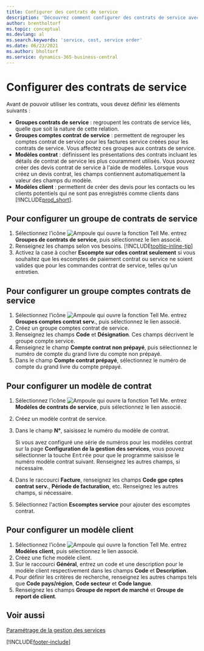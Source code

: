 ```yaml
---
title: Configurer des contrats de service
description: 'Découvrez comment configurer des contrats de service avec les conditions préalables requises, notamment des groupes de contrats de service, des modèles de contrat et des modèles de client.'
author: brentholtorf
ms.topic: conceptual
ms.devlang: al
ms.search.keywords: 'service, cost, service order'
ms.date: 06/23/2021
ms.author: bholtorf
ms.service: dynamics-365-business-central
---
```


# <a name="set-up-service-contracts"></a>Configurer des contrats de service
Avant de pouvoir utiliser les contrats, vous devez définir les éléments suivants : 

* **Groupes contrats de service** : regroupent les contrats de service liés, quelle que soit la nature de cette relation.
* **Groupes comptes contrat de service** : permettent de regrouper les comptes contrat de service pour les factures service créées pour les contrats de service. Vous affectez ces groupes aux contrats de service.  
* **Modèles contrat** : définissent les présentations des contrats incluant les détails de contrat de service les plus couramment utilisés. Vous pouvez créer des devis contrat de service à l'aide de modèles. Lorsque vous créez un devis contrat, les champs contiennent automatiquement la valeur des champs du modèle.
* **Modèles client** : permettent de créer des devis pour les contacts ou les clients potentiels qui ne sont pas enregistrés comme clients dans [!INCLUDE[prod_short](includes/prod_short.md)].  

## <a name="to-set-up-a-service-contract-group"></a>Pour configurer un groupe de contrats de service
1. Sélectionnez l’icône ![Ampoule qui ouvre la fonction Tell Me.](media/ui-search/search_small.png "Dites-moi ce que vous voulez faire") entrez **Groupes de contrats de service**, puis sélectionnez le lien associé.  
2. Renseignez les champs selon vos besoins. [!INCLUDE[tooltip-inline-tip](includes/tooltip-inline-tip_md.md)]
3. Activez la case à cocher **Escompte sur cdes contrat seulement** si vous souhaitez que les escomptes de paiement contrat ou service ne soient valides que pour les commandes contrat de service, telles qu'un entretien.  

## <a name="to-set-up-a-service-contract-account-group"></a>Pour configurer un groupe comptes contrats de service
1. Sélectionnez l’icône ![Ampoule qui ouvre la fonction Tell Me.](media/ui-search/search_small.png "Dites-moi ce que vous voulez faire") entrez **Groupes comptes contrat serv.**, puis sélectionnez le lien associé.  
2. Créez un groupe comptes contrat de service.   
3. Renseignez les champs **Code** et **Désignation**. Ces champs décrivent le groupe compte service.  
4. Renseignez le champ **Compte contrat non prépayé**, puis sélectionnez le numéro de compte du grand livre du compte non prépayé.  
5. Dans le champ **Compte contrat prépayé**, sélectionnez le numéro de compte du grand livre du compte prépayé.  

## <a name="to-set-up-a-contract-template"></a>Pour configurer un modèle de contrat
1. Sélectionnez l’icône ![Ampoule qui ouvre la fonction Tell Me.](media/ui-search/search_small.png "Dites-moi ce que vous voulez faire") entrez **Modèles de contrats de service**, puis sélectionnez le lien associé.  
2. Créez un modèle contrat de service.  
3. Dans le champ **N°**, saisissez le numéro du modèle de contrat.  
  
     Si vous avez configuré une série de numéros pour les modèles contrat sur la page **Configuration de la gestion des services**, vous pouvez sélectionner la touche <kbd>Entrée</kbd> pour que le programme saisisse le numéro modèle contrat suivant. Renseignez les autres champs, si nécessaire.  
  
4. Dans le raccourci **Facture**, renseignez les champs **Code gpe cptes contrat serv.**, **Période de facturation**, etc. Renseignez les autres champs, si nécessaire.  
5. Sélectionnez l'action **Escomptes service** pour ajouter des escomptes contrat.  

## <a name="to-set-up-a-customer-template"></a>Pour configurer un modèle client
1. Sélectionnez l’icône ![Ampoule qui ouvre la fonction Tell Me.](media/ui-search/search_small.png "Dites-moi ce que vous voulez faire") entrez **Modèles client**, puis sélectionnez le lien associé.  
2. Créez une fiche modèle client.  
3. Sur le raccourci **Général**, entrez un code et une description pour le modèle client respectivement dans les champs **Code** et **Description**. 
4. Pour définir les critères de recherche, renseignez les autres champs tels que **Code pays/région**, **Code secteur** et **Code langue**.  
5. Renseignez les champs **Groupe de report de marché** et **Groupe de report de client**.  

## <a name="see-also"></a>Voir aussi
[Paramétrage de la gestion des services](service-setup-service.md)

[!INCLUDE[footer-include](includes/footer-banner.md)]
